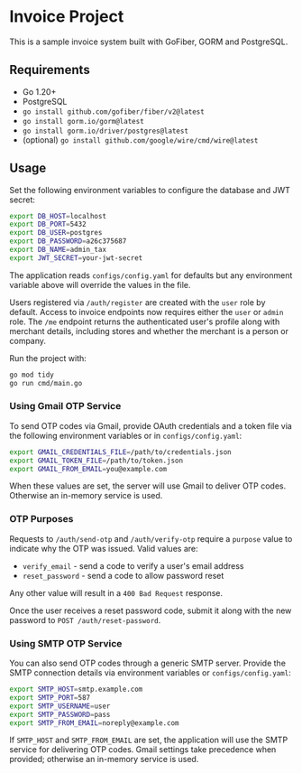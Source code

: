 # Invoice Project

This is a sample invoice system built with GoFiber, GORM and PostgreSQL.

## Requirements

- Go 1.20+
- PostgreSQL
- `go install github.com/gofiber/fiber/v2@latest`
- `go install gorm.io/gorm@latest`
- `go install gorm.io/driver/postgres@latest`
- (optional) `go install github.com/google/wire/cmd/wire@latest`

## Usage

Set the following environment variables to configure the database and JWT secret:

```bash
export DB_HOST=localhost
export DB_PORT=5432
export DB_USER=postgres
export DB_PASSWORD=a26c375687
export DB_NAME=admin_tax
export JWT_SECRET=your-jwt-secret
```

The application reads `configs/config.yaml` for defaults but any environment variable above will override the values in the file.

Users registered via `/auth/register` are created with the `user` role by default. Access to invoice endpoints now requires either the `user` or `admin` role.
The `/me` endpoint returns the authenticated user's profile along with merchant details, including stores and whether the merchant is a person or company.

Run the project with:

```bash
go mod tidy
go run cmd/main.go
```

### Using Gmail OTP Service

To send OTP codes via Gmail, provide OAuth credentials and a token file
via the following environment variables or in `configs/config.yaml`:

```bash
export GMAIL_CREDENTIALS_FILE=/path/to/credentials.json
export GMAIL_TOKEN_FILE=/path/to/token.json
export GMAIL_FROM_EMAIL=you@example.com
```

When these values are set, the server will use Gmail to deliver OTP
codes. Otherwise an in-memory service is used.

### OTP Purposes

Requests to `/auth/send-otp` and `/auth/verify-otp` require a `purpose`
value to indicate why the OTP was issued. Valid values are:

- `verify_email` - send a code to verify a user's email address
- `reset_password` - send a code to allow password reset

Any other value will result in a `400 Bad Request` response.

Once the user receives a reset password code, submit it along with the
new password to `POST /auth/reset-password`.

### Using SMTP OTP Service

You can also send OTP codes through a generic SMTP server. Provide the
SMTP connection details via environment variables or `configs/config.yaml`:

```bash
export SMTP_HOST=smtp.example.com
export SMTP_PORT=587
export SMTP_USERNAME=user
export SMTP_PASSWORD=pass
export SMTP_FROM_EMAIL=noreply@example.com
```

If `SMTP_HOST` and `SMTP_FROM_EMAIL` are set, the application will use the
SMTP service for delivering OTP codes. Gmail settings take precedence
when provided; otherwise an in-memory service is used.

